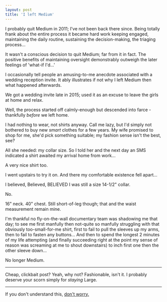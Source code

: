 ```yaml
---
layout: post
title: 'I left Medium'
---
```


I probably quit Medium in 2011; I've not been back there since.  Being totally frank about the entire process it became hard work keeping engaged, maintaining the daily routine, sustaining the decision-making, the triaging process…

It wasn't a conscious decision to quit Medium; far from it in fact.  The positive benefits of maintaining oversight demonstrably outweigh the later feelings of 'what-if I'd…'

I occasionally tell people an amusing-to-me anecdote associated with a wedding reception invite.  It ably illustrates if not why I left Medium then what happened afterwards.

We got a wedding invite late in 2015; used it as an excuse to leave the girls at home and relax.

Well, the process started off calmly-enough but descended into farce - thankfully *before* we left home.

I had nothing to wear, not shirts anyway.  Call me lazy, but I'd simply not bothered to buy new *smart* clothes for a few years.  My wife promised to shop for me, she'd pick something suitable; my fashion sense isn't the best, see?

All she needed: my collar size.  So I told her and the next day an SMS indicated a shirt awaited my arrival home from work…

A very nice shirt too.

I went upstairs to try it on.  And there my comfortable existence fell apart…

I believed, Believed, BELIEVED I was still a size 14-1/2" collar.

No.

16" neck.  40" chest.  Still short-of-leg though; that and the waist measurement remain mine.

I'm thankful no fly-on-the-wall documentary team was shadowing me that day; to see me first manfully then not-quite so manfully struggling with that obviously too-small-for-me shirt, first to fail to pull the sleeves up my arms, then to fail to fasten any buttons…  And then to spend the longest 2 minutes of my life attempting (and finally succeeding right at the point my sense of reason was screaming at me to shout downstairs) to inch first one then the other sleeve down…

No longer Medium.

---

Cheap, clickbait post?  Yeah, why not?  Fashionable, isn't it.  I probably deserve your scorn simply for *staying* Large.

---

If you don't understand this, [don't worry.](http://medium.com/@bazbt3)
